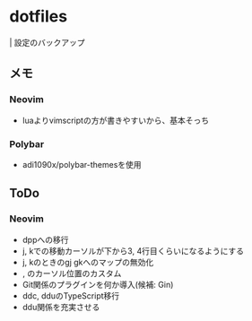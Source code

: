 # dotfiles
| 設定のバックアップ

## メモ
### Neovim
* luaよりvimscriptの方が書きやすいから、基本そっち

### Polybar
* adi1090x/polybar-themesを使用

## ToDo
### Neovim
* dppへの移行
* j, kでの移動カーソルが下から3, 4行目くらいになるようにする
* <expr>j, kのときのgj gkへのマップの無効化
* <C-d>, <C-u>のカーソル位置のカスタム
* Git関係のプラグインを何か導入(候補: Gin)
* ddc, dduのTypeScript移行
* ddu関係を充実させる
